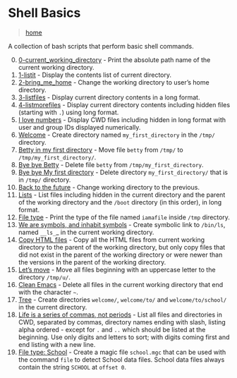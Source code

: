 # Shell Basics

> [home](../README.md)

A collection of bash scripts that perform basic shell commands.

0. [0-current_working_directory](./0-current_working_directory) - Print the absolute path name
   of the current working directory.
1. [1-listit](./1-listit) - Display the contents list of current
   directory.
2. [2-bring_me_home](./2-bring_me_home) - Change the working
   directory to user’s home directory.
3. [3-listfiles](./3-listfiles) - Display current directory contents
   in a long format.
4. [4-listmorefiles](./4-listmorefiles) - Display current directory contents
   including hidden files (starting with `.`) using long format.
5. [I love numbers](./5-listfilesdigitonly) - Display CWD files including
   hidden in long format with user and group IDs displayed numerically.
6. [Welcome](./6-firstdirectory) - Create directory named `my_first_directory`
   in the `/tmp/` directory.
7. [Betty in my first directory](./7-movethatfile) - Move file `betty` from
   `/tmp/` to `/tmp/my_first_directory/`.
8. [Bye bye Betty](./8-firstdelete) - Delete file `betty` from
   `/tmp/my_first_directory`.
9. [Bye bye My first directory](./9-firstdirdeletion) - Delete directory
   `my_first_directory/` that is in `/tmp/` directory.
10. [Back to the future](./10-back) - Change working directory to the previous.
11. [Lists](./11-lists) - List files including hidden in the current directory
    and the parent of the working directory and the `/boot` directory
    (in this order), in long format.
12. [File type](./12-file_type) - Print the type of the file named `iamafile`
    inside `/tmp` directory.
13. [We are symbols, and inhabit symbols](./13-symbolic_link) - Create symbolic
    link to `/bin/ls`, named `__ls_`_ in the current working directory.
14. [Copy HTML files](./14-copy_html) - Copy all the HTML files from
    current working directory to the parent of the working directory, but only
    copy files that did not exist in the parent of the working directory or were
    newer than the versions in the parent of the working directory.
15. [Let’s move](./100-lets_move) - Move all files beginning with an uppercase
    letter to the directory `/tmp/u/`.
16. [Clean Emacs](./101-clean_emacs) - Delete all files in the current working
    directory that end with the character `~`.
17. [Tree](./102-tree) - Create directories `welcome/`, `welcome/to/` and
    `welcome/to/school/` in the current directory.
18. [Life is a series of commas, not periods](./103-commas) - List all files
    and directories in CWD, separated by commas, directory names ending with
    slash, listing alpha ordered - except for `.` and `..` which should be
    listed at the beginning. Use only digits and letters to sort; with digits
    coming first and end listing with a new line.
19. [File type: School](./school.mgc) - Create a magic file `school.mgc` that
    can be used with the command `file` to detect School data files.
    School data files always contain the string `SCHOOL` at `offset 0`.
